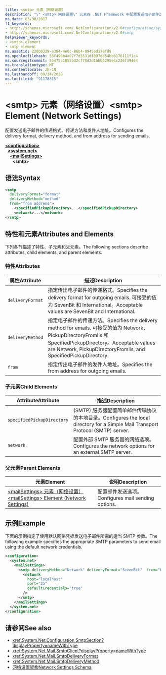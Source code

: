 ```yaml
---
title: <smtp> 元素（网络设置）
description: "\" <smtp> 网络设置\" 元素在 .NET Framework 中配置发送电子邮件选项的传递格式、传递方法和发件人地址。"
ms.date: 03/30/2017
f1_keywords:
- http://schemas.microsoft.com/.NetConfiguration/v2.0#configuration/system.net/mailSettings/smtp
- http://schemas.microsoft.com/.NetConfiguration/v2.0#smtp
helpviewer_keywords:
- <smtp> element
- smtp element
ms.assetid: 220b0329-e384-4e0c-86b4-0945ad17efd9
ms.openlocfilehash: 58f496b4a07f7d5531df897dd54bb6176111f1c4
ms.sourcegitcommit: 5b475c1855b32cf78d2d1bbb4295e4c236f39464
ms.translationtype: MT
ms.contentlocale: zh-CN
ms.lasthandoff: 09/24/2020
ms.locfileid: "91178315"
---
```

# <a name="smtp-element-network-settings"></a><span data-ttu-id="28436-103">\<smtp> 元素（网络设置）</span><span class="sxs-lookup"><span data-stu-id="28436-103">\<smtp> Element (Network Settings)</span></span>

<span data-ttu-id="28436-104">配置发送电子邮件的传递格式、传递方法和发件人地址。</span><span class="sxs-lookup"><span data-stu-id="28436-104">Configures the delivery format, delivery method, and from address for sending emails.</span></span>  
  
[**\<configuration>**](../configuration-element.md)\
&nbsp;&nbsp;[**\<system.net>**](system-net-element-network-settings.md)\
&nbsp;&nbsp;&nbsp;&nbsp;[**\<mailSettings>**](mailsettings-element-network-settings.md)\
&nbsp;&nbsp;&nbsp;&nbsp;&nbsp;&nbsp;**\<smtp>**
  
## <a name="syntax"></a><span data-ttu-id="28436-105">语法</span><span class="sxs-lookup"><span data-stu-id="28436-105">Syntax</span></span>  
  
```xml  
<smtp  
  deliveryFormat="format"  
  deliveryMethod="method"  
  from="from address">
    <specifiedPickupDirectory>...</specifiedPickupDirectory>  
    <network>...</network>  
</smtp>  
```  
  
## <a name="attributes-and-elements"></a><span data-ttu-id="28436-106">特性和元素</span><span class="sxs-lookup"><span data-stu-id="28436-106">Attributes and Elements</span></span>  

 <span data-ttu-id="28436-107">下列各节描述了特性、子元素和父元素。</span><span class="sxs-lookup"><span data-stu-id="28436-107">The following sections describe attributes, child elements, and parent elements.</span></span>  
  
### <a name="attributes"></a><span data-ttu-id="28436-108">特性</span><span class="sxs-lookup"><span data-stu-id="28436-108">Attributes</span></span>  
  
|<span data-ttu-id="28436-109">属性</span><span class="sxs-lookup"><span data-stu-id="28436-109">Attribute</span></span>|<span data-ttu-id="28436-110">描述</span><span class="sxs-lookup"><span data-stu-id="28436-110">Description</span></span>|  
|---------------|-----------------|  
|`deliveryFormat`|<span data-ttu-id="28436-111">指定传出电子邮件的传递格式。</span><span class="sxs-lookup"><span data-stu-id="28436-111">Specifies the delivery format for outgoing emails.</span></span> <span data-ttu-id="28436-112">可接受的值为 SevenBit 和 International。</span><span class="sxs-lookup"><span data-stu-id="28436-112">Acceptable values are SevenBit and International.</span></span>|  
|`deliveryMethod`|<span data-ttu-id="28436-113">指定电子邮件的传递方法。</span><span class="sxs-lookup"><span data-stu-id="28436-113">Specifies the delivery method for emails.</span></span> <span data-ttu-id="28436-114">可接受的值为 Network、PickupDirectoryFromIis 和 SpecifiedPickupDirectory。</span><span class="sxs-lookup"><span data-stu-id="28436-114">Acceptable values are Network, PickupDirectoryFromIis, and SpecifiedPickupDirectory.</span></span>|  
|`from`|<span data-ttu-id="28436-115">指定传出电子邮件的发件人地址。</span><span class="sxs-lookup"><span data-stu-id="28436-115">Specifies the from address for outgoing emails.</span></span>|  
  
### <a name="child-elements"></a><span data-ttu-id="28436-116">子元素</span><span class="sxs-lookup"><span data-stu-id="28436-116">Child Elements</span></span>  
  
|<span data-ttu-id="28436-117">Attribute</span><span class="sxs-lookup"><span data-stu-id="28436-117">Attribute</span></span>|<span data-ttu-id="28436-118">描述</span><span class="sxs-lookup"><span data-stu-id="28436-118">Description</span></span>|  
|---------------|-----------------|  
|`specifiedPickupDirectory`|<span data-ttu-id="28436-119"> (SMTP) 服务器配置简单邮件传输协议的本地目录。</span><span class="sxs-lookup"><span data-stu-id="28436-119">Configures the local directory for a Simple Mail Transport Protocol (SMTP) server.</span></span>|  
|`network`|<span data-ttu-id="28436-120">配置外部 SMTP 服务器的网络选项。</span><span class="sxs-lookup"><span data-stu-id="28436-120">Configures the network options for an external SMTP server.</span></span>|  
  
### <a name="parent-elements"></a><span data-ttu-id="28436-121">父元素</span><span class="sxs-lookup"><span data-stu-id="28436-121">Parent Elements</span></span>  
  
|<span data-ttu-id="28436-122">**元素**</span><span class="sxs-lookup"><span data-stu-id="28436-122">**Element**</span></span>|<span data-ttu-id="28436-123">**说明**</span><span class="sxs-lookup"><span data-stu-id="28436-123">**Description**</span></span>|  
|-----------------|---------------------|  
|[<span data-ttu-id="28436-124">\<mailSettings> 元素（网络设置）</span><span class="sxs-lookup"><span data-stu-id="28436-124">\<mailSettings> Element (Network Settings)</span></span>](mailsettings-element-network-settings.md)|<span data-ttu-id="28436-125">配置邮件发送选项。</span><span class="sxs-lookup"><span data-stu-id="28436-125">Configures mail sending options.</span></span>|  
  
## <a name="example"></a><span data-ttu-id="28436-126">示例</span><span class="sxs-lookup"><span data-stu-id="28436-126">Example</span></span>  

 <span data-ttu-id="28436-127">下面的示例指定了使用默认网络凭据发送电子邮件所需的适当 SMTP 参数。</span><span class="sxs-lookup"><span data-stu-id="28436-127">The following example specifies the appropriate SMTP parameters to send email using the default network credentials.</span></span>  
  
```xml  
<configuration>  
  <system.net>  
    <mailSettings>  
      <smtp deliveryMethod="Network" deliveryFormat="SevenBit"  from="ben@contoso.com">  
        <network  
          host="localhost"  
          port="25"  
          defaultCredentials="true"  
        />  
      </smtp>  
    </mailSettings>  
  </system.net>  
</configuration>  
```  
  
## <a name="see-also"></a><span data-ttu-id="28436-128">请参阅</span><span class="sxs-lookup"><span data-stu-id="28436-128">See also</span></span>

- <xref:System.Net.Configuration.SmtpSection?displayProperty=nameWithType>
- <xref:System.Net.Mail.SmtpClient?displayProperty=nameWithType>
- <xref:System.Net.Mail.SmtpDeliveryFormat>
- <xref:System.Net.Mail.SmtpDeliveryMethod>
- [<span data-ttu-id="28436-129">网络设置架构</span><span class="sxs-lookup"><span data-stu-id="28436-129">Network Settings Schema</span></span>](index.md)
